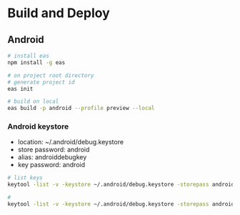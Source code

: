 # Build and Deploy

## Android

```sh
# install eas
npm install -g eas

# on project root directory
# generate project id
eas init

# build on local
eas build -p android --profile preview --local
```

### Android keystore

- location: ~/.android/debug.keystore
- store password: android
- alias: androiddebugkey
- key password: android

```sh
# list keys
keytool -list -v -keystore ~/.android/debug.keystore -storepass android

# 
keytool -list -v -keystore ~/.android/debug.keystore -storepass android -alias androiddebugkey -keypass android
```
